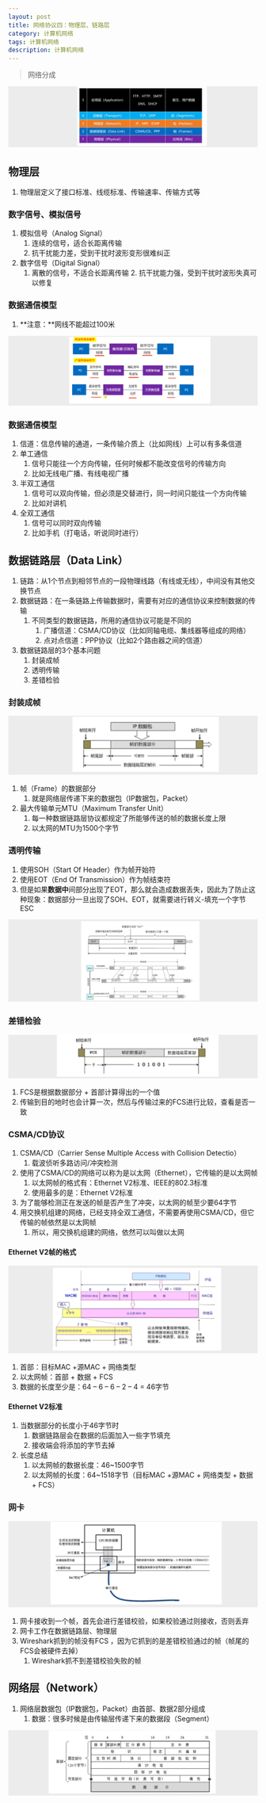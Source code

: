 ```yaml
---
layout: post
title: 网络协议四：物理层、链路层
category: 计算机网络
tags: 计算机网络
description: 计算机网络
---
```


> 网络分成

![图1](https://raw.githubusercontent.com/zhoghua123/imgsBed/master/wlxy-20.png)

## 物理层
1. 物理层定义了接口标准、线缆标准、传输速率、传输方式等

### 数字信号、模拟信号
1. 模拟信号（Analog Signal）
    1. 连续的信号，适合长距离传输
    2. 抗干扰能力差，受到干扰时波形变形很难纠正
2. 数字信号（Digital Signal）
    1. 离散的信号，不适合长距离传输
        2. 抗干扰能力强，受到干扰时波形失真可以修复

### 数据通信模型
1. **注意：**网线不能超过100米

![图1](https://raw.githubusercontent.com/zhoghua123/imgsBed/master/wlxy-21.png)

### 数据通信模型
1. 信道：信息传输的通道，一条传输介质上（比如网线）上可以有多条信道
2. 单工通信
    1. 信号只能往一个方向传输，任何时候都不能改变信号的传输方向
    2. 比如无线电广播、有线电视广播
3. 半双工通信
    1. 信号可以双向传输，但必须是交替进行，同一时间只能往一个方向传输
    2. 比如对讲机
4. 全双工通信
    1. 信号可以同时双向传输
    2. 比如手机（打电话，听说同时进行）

## 数据链路层（Data Link）
1. 链路：从1个节点到相邻节点的一段物理线路（有线或无线），中间没有其他交换节点
2. 数据链路：在一条链路上传输数据时，需要有对应的通信协议来控制数据的传输
    1. 不同类型的数据链路，所用的通信协议可能是不同的
        1. 广播信道：CSMA/CD协议（比如同轴电缆、集线器等组成的网络）
        2. 点对点信道：PPP协议（比如2个路由器之间的信道）
3. 数据链路层的3个基本问题
    1. 封装成帧
    2. 透明传输
    3. 差错检验
    
### 封装成帧
![图1](https://raw.githubusercontent.com/zhoghua123/imgsBed/master/wlxy-22.png)

1. 帧（Frame）的数据部分
    1. 就是网络层传递下来的数据包（IP数据包，Packet）
2. 最大传输单元MTU（Maximum Transfer Unit）
    1. 每一种数据链路层协议都规定了所能够传送的帧的数据长度上限
    2. 以太网的MTU为1500个字节

### 透明传输
1. 使用SOH（Start Of Header）作为帧开始符
2. 使用EOT（End Of Transmission）作为帧结束符
3. 但是如果**数据中**间部分出现了EOT，那么就会造成数据丢失，因此为了防止这种现象：数据部分一旦出现了SOH、EOT，就需要进行转义-填充一个字节ESC

![图1](https://raw.githubusercontent.com/zhoghua123/imgsBed/master/wlxy-23.png)

### 差错检验

![图1](https://raw.githubusercontent.com/zhoghua123/imgsBed/master/wlxy-24.png)

1. FCS是根据数据部分 + 首部计算得出的一个值
2. 传输到目的地时也会计算一次，然后与传输过来的FCS进行比较，查看是否一致

### CSMA/CD协议
1. CSMA/CD（Carrier Sense Multiple Access with Collision Detectio）
    1. 载波侦听多路访问/冲突检测
2. 使用了CSMA/CD的网络可以称为是以太网（Ethernet），它传输的是以太网帧
    1. 以太网帧的格式有：Ethernet V2标准、IEEE的802.3标准
    2. 使用最多的是：Ethernet V2标准
3. 为了能够检测正在发送的帧是否产生了冲突，以太网的帧至少要64字节
4. 用交换机组建的网络，已经支持全双工通信，不需要再使用CSMA/CD，但它传输的帧依然是以太网帧
    1. 所以，用交换机组建的网络，依然可以叫做以太网

#### Ethernet V2帧的格式
![图1](https://raw.githubusercontent.com/zhoghua123/imgsBed/master/wlxy-25.png)

1. 首部：目标MAC +源MAC + 网络类型
2. 以太网帧：首部 + 数据 + FCS
3. 数据的长度至少是：64 – 6 – 6 – 2 – 4 = 46字节

#### Ethernet V2标准
1. 当数据部分的长度小于46字节时
    1. 数据链路层会在数据的后面加入一些字节填充
    2. 接收端会将添加的字节去掉
2. 长度总结
    1. 以太网帧的数据长度：46~1500字节
    2. 以太网帧的长度：64~1518字节（目标MAC +源MAC + 网络类型 + 数据 + FCS）

### 网卡
![图1](https://raw.githubusercontent.com/zhoghua123/imgsBed/master/wlxy-26.png)

1. 网卡接收到一个帧，首先会进行差错校验，如果校验通过则接收，否则丢弃
2. 网卡工作在数据链路层、物理层
3. Wireshark抓到的帧没有FCS ，因为它抓到的是差错校验通过的帧（帧尾的FCS会被硬件去掉）
    1. Wireshark抓不到差错校验失败的帧

## 网络层（Network）
1. 网络层数据包（IP数据包，Packet）由首部、数据2部分组成
    1. 数据：很多时候是由传输层传递下来的数据段（Segment）

![图1](https://raw.githubusercontent.com/zhoghua123/imgsBed/master/wlxy-27.png)

